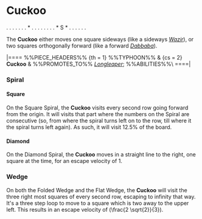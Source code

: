 # Cuckoo

<div class = "movement">
. . . . .
. . * . .
. . . . .
. * S * .
. . . . .
</div>

The **Cuckoo** either moves one square sideways (like a sideways
[*Wazir*](wazir.html)), or two squares
orthogonally forward (like a forward [*Dabbaba*](dabbaba.html)).

|====
%%PIECE_HEADERS%%
  {th = 1}  %%TYPHOON%%
& {cs = 2}  **Cuckoo**
&           %%PROMOTES_TO%% [*Longleaper*](queen.html?piece=longleaper);
            %%ABILITIES%%\\
====|

### Spiral

#### Square

On the Square Spiral, the **Cuckoo** visits every second row going forward
from the origin. It will visits that part where the numbers on the
Spiral are consecutive (so, from where the spiral turns left on to
the row, till where it the spiral turns left again). As such, it will
visit 12.5% of the board.

#### Diamond

On the Diamond Spiral, the **Cuckoo** moves in a straight line to
the right, one square at the time, for an escape velocity of 1.

### Wedge

On both the Folded Wedge and the Flat Wedge, the **Cuckoo** will visit
the three right most squares of every second row, escaping to infinity
that way. It's a three step loop to move to a square which is two
away to the upper left.
This results in an escape velocity of \(\frac{2 \sqrt{2}}{3}\).

